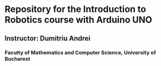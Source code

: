 # Repository for the Introduction to Robotics course with Arduino UNO
## Instructor: Dumitriu Andrei
### Faculty of Mathematics and Computer Science, University of Bucharest
